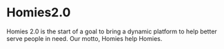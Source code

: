 # Homies2.0
Homies 2.0 is the start of a goal to bring a dynamic platform to help better serve people in need. Our motto, Homies help Homies.
